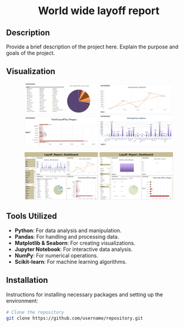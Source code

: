
<h1 align="center">World wide layoff report</h1>

## Description

Provide a brief description of the project here. Explain the purpose and goals of the project.

<!-- Visualization Section with 6 Images -->
## Visualization

<p align="center">
  <img src="Images/Project1.jpg" width="200" alt="Image 1">
  <img src="Images/Project2.jpg" width="200" alt="Image 2">
  <img src="Images/Project3.jpg" width="200" alt="Image 3">
  <img src="Images/Project4.jpg" width="200" alt="Image 4">
</p>
<p align="center">
  <img src="Images/Dashboard1.jpg" width="200" alt="Image 4">
  <img src="Images/Dashboard2.jpg" width="200" alt="Image 5">
</p>

<!-- Tools Utilized Section -->
## Tools Utilized

- **Python**: For data analysis and manipulation.
- **Pandas**: For handling and processing data.
- **Matplotlib & Seaborn**: For creating visualizations.
- **Jupyter Notebook**: For interactive data analysis.
- **NumPy**: For numerical operations.
- **Scikit-learn**: For machine learning algorithms.

## Installation

Instructions for installing necessary packages and setting up the environment:

```bash
# Clone the repository
git clone https://github.com/username/repository.git
